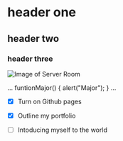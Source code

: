 # header one 
## header two
### header three
![Image of Server Room](https://t4.ftcdn.net/jpg/07/18/82/91/240_F_718829184_xEL6KQ22ysdth8awGRqPT0ozpcXpJbMH.jpg)

...
funtionMajor() {
alert("Major");
}
...

-[x] Turn on Github pages

-[x] Outline my portfolio

-[ ] Intoducing myself to the world
